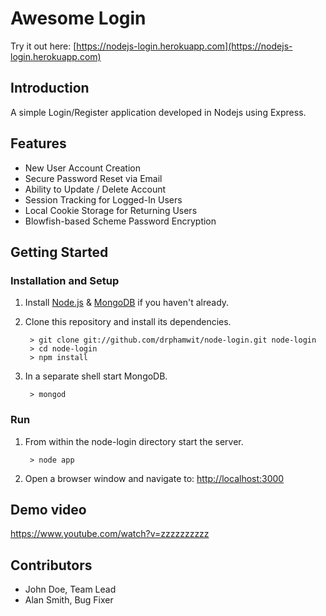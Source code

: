 # Awesome Login

Try it out here: [https://nodejs-login.herokuapp.com](https://nodejs-login.herokuapp.com)

## Introduction

A simple Login/Register application developed in Nodejs using Express.

## Features
* New User Account Creation
* Secure Password Reset via Email
* Ability to Update / Delete Account
* Session Tracking for Logged-In Users
* Local Cookie Storage for Returning Users
* Blowfish-based Scheme Password Encryption

## Getting Started
### Installation and Setup
1. Install [Node.js](https://nodejs.org/) & [MongoDB](https://www.mongodb.org/) if you haven't already.
2. Clone this repository and install its dependencies.
		
		> git clone git://github.com/drphamwit/node-login.git node-login
		> cd node-login
		> npm install
		
3. In a separate shell start MongoDB.

		> mongod
### Run
1. From within the node-login directory start the server.

		> node app
		
2. Open a browser window and navigate to: [http://localhost:3000](http://localhost:3000)

## Demo video

https://www.youtube.com/watch?v=zzzzzzzzzz

## Contributors

* John Doe, Team Lead
* Alan Smith, Bug Fixer

